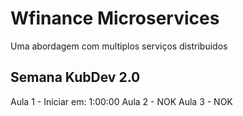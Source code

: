 # Wfinance Microservices
Uma abordagem com multiplos serviços distribuidos

Semana KubDev 2.0
-----------------

Aula 1 - Iniciar em: 1:00:00
Aula 2 - NOK
Aula 3 - NOK
 
